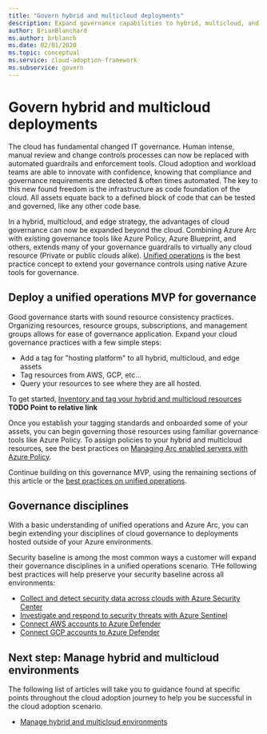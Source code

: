 ```yaml
---
title: "Govern hybrid and multicloud deployments"
description: Expand governance capabilities to hybrid, multicloud, and edge deployments
author: BrianBlanchard
ms.author: brblanch
ms.date: 02/01/2020
ms.topic: conceptual
ms.service: cloud-adoption-framework
ms.subservice: govern
---
```


# Govern hybrid and multicloud deployments

The cloud has fundamental changed IT governance. Human intense, manual review and change controls processes can now be replaced with automated guardrails and enforcement tools. Cloud adoption and workload teams are able to innovate with confidence, knowing that compliance and governance requirements are detected & often times automated. The key to this new found freedom is the infrastructure as code foundation of the cloud. All assets equate back to a defined block of code that can be tested and governed, like any other code base.

In a hybrid, multicloud, and edge strategy, the advantages of cloud governance can now be expanded beyond the cloud. Combining Azure Arc with existing governance tools like Azure Policy, Azure Blueprint, and others, extends many of your governance guardrails to virtually any cloud resource (Private or public clouds alike). [Unified operations](./unified-operations.md) is the best practice concept to extend your governance controls using native Azure tools for governance.

## Deploy a unified operations MVP for governance

Good governance starts with sound resource consistency practices. Organizing resources, resource groups, subscriptions, and management groups allows for ease of governance application. Expand your cloud governance practices with a few simple steps:

- Add a tag for "hosting platform" to all hybrid, multicloud, and edge assets
- Tag resources from AWS, GCP, etc...
- Query your resources to see where they are all hosted.

To get started, [Inventory and tag your hybrid and multicloud resources](https://review.docs.microsoft.com/azure/cloud-adoption-framework/manage/unified-operations/server/best-practices/arc_inventory_tagging?branch=pr-en-us-884)
**TODO Point to relative link**

Once you establish your tagging standards and onboarded some of your assets, you can begin governing those resources using familiar governance tools like Azure Policy. To assign policies to your hybrid and multicloud resources, see the best practices on [Managing Arc enabled servers with Azure Policy](https://review.docs.microsoft.com/azure/cloud-adoption-framework/manage/unified-operations/server/best-practices/arc_policies_mma?branch=pr-en-us-884).

Continue building on this governance MVP, using the remaining sections of this article or the [best practices on unified operations](https://review.docs.microsoft.com/azure/cloud-adoption-framework/manage/unified-operations/?branch=pr-en-us-884).

## Governance disciplines

With a basic understanding of unified operations and Azure Arc, you can begin extending your disciplines of cloud governance to deployments hosted outside of your Azure environments.

Security baseline is among the most common ways a customer will expand their governance disciplines in a unified operations scenario. THe following best practices will help preserve your security baseline across all environments:

- [Collect and detect security data across clouds with Azure Security Center](https://review.docs.microsoft.com/azure/cloud-adoption-framework/manage/unified-operations/server/best-practices/arc_securitycenter?branch=pr-en-us-884)
- [Investigate and respond to security threats with Azure Sentinel](https://review.docs.microsoft.com/azure/cloud-adoption-framework/manage/unified-operations/server/best-practices/arc_azuresentinel?branch=pr-en-us-884)
- [Connect AWS accounts to Azure Defender](https://docs.microsoft.com/azure/security-center/quickstart-onboard-aws)
- [Connect GCP accounts to Azure Defender](https://docs.microsoft.com/azure/security-center/quickstart-onboard-gcp)

## Next step: Manage hybrid and multicloud environments

The following list of articles will take you to guidance found at specific points throughout the cloud adoption journey to help you be successful in the cloud adoption scenario.

- [Manage hybrid and multicloud environments](./manage.md)

